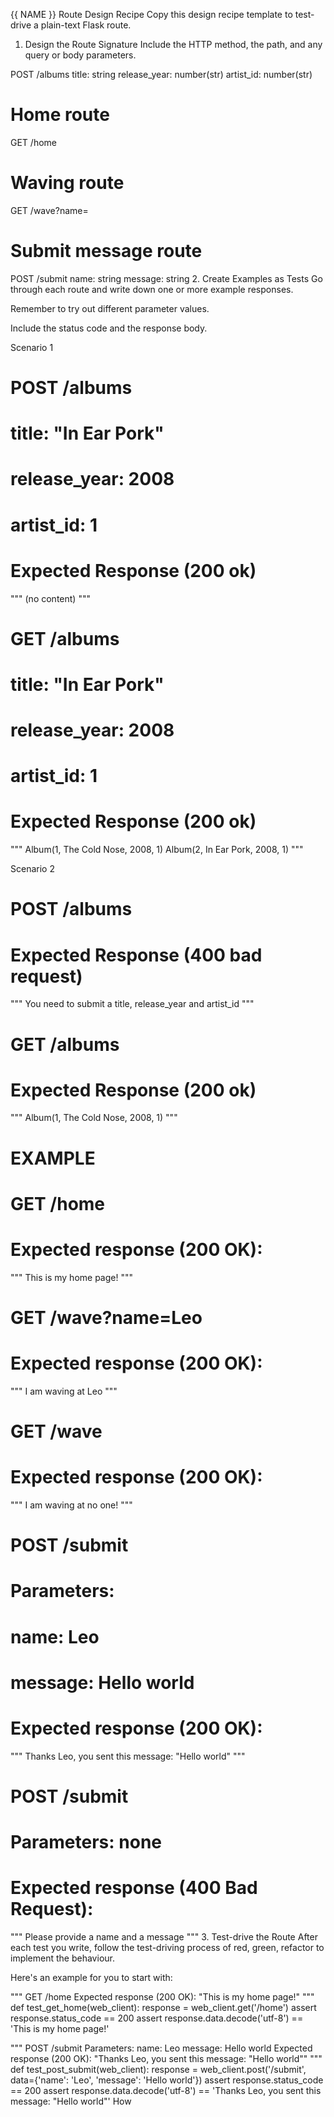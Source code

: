 {{ NAME }} Route Design Recipe
Copy this design recipe template to test-drive a plain-text Flask route.

1. Design the Route Signature
Include the HTTP method, the path, and any query or body parameters.

POST /albums
    title: string
    release_year: number(str)
    artist_id: number(str)





# Home route
GET /home

# Waving route
GET /wave?name=<string>

# Submit message route
POST /submit
  name: string
  message: string
2. Create Examples as Tests
Go through each route and write down one or more example responses.

Remember to try out different parameter values.

Include the status code and the response body.

Scenario 1

# POST /albums
# title: "In Ear Pork"
# release_year: 2008
# artist_id: 1
# Expected Response (200 ok)

"""
(no content)
"""

# GET /albums
# title: "In Ear Pork"
# release_year: 2008
# artist_id: 1
# Expected Response (200 ok)

"""
Album(1, The Cold Nose, 2008, 1)
Album(2, In Ear Pork, 2008, 1)
"""


Scenario 2

# POST /albums
# Expected Response (400 bad request)

"""
You need to submit a title, release_year and artist_id
"""

# GET /albums
# Expected Response (200 ok)

"""
Album(1, The Cold Nose, 2008, 1)
"""






# EXAMPLE

# GET /home
#  Expected response (200 OK):
"""
This is my home page!
"""

# GET /wave?name=Leo
#  Expected response (200 OK):
"""
I am waving at Leo
"""

# GET /wave
#  Expected response (200 OK):
"""
I am waving at no one!
"""

# POST /submit
#  Parameters:
#    name: Leo
#    message: Hello world
#  Expected response (200 OK):
"""
Thanks Leo, you sent this message: "Hello world"
"""

# POST /submit
#  Parameters: none
#  Expected response (400 Bad Request):
"""
Please provide a name and a message
"""
3. Test-drive the Route
After each test you write, follow the test-driving process of red, green, refactor to implement the behaviour.

Here's an example for you to start with:

"""
GET /home
  Expected response (200 OK):
  "This is my home page!"
"""
def test_get_home(web_client):
    response = web_client.get('/home')
    assert response.status_code == 200
    assert response.data.decode('utf-8') == 'This is my home page!'

"""
POST /submit
  Parameters:
    name: Leo
    message: Hello world
  Expected response (200 OK):
  "Thanks Leo, you sent this message: "Hello world""
"""
def test_post_submit(web_client):
    response = web_client.post('/submit', data={'name': 'Leo', 'message': 'Hello world'})
    assert response.status_code == 200
    assert response.data.decode('utf-8') == 'Thanks Leo, you sent this message: "Hello world"'
How